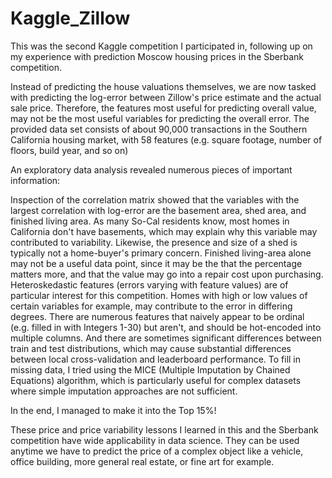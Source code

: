 # Kaggle_Zillow

This was the second Kaggle competition I participated in, following up on my experience with prediction Moscow housing prices in the Sberbank competition.

Instead of predicting the house valuations themselves, we are now tasked with predicting the log-error between Zillow's price estimate and the actual sale price. Therefore, the features most useful for predicting overall value, may not be the most useful variables for predicting the overall error. The provided data set consists of about 90,000 transactions in the Southern California housing market, with 58 features (e.g. square footage, number of floors, build year, and so on) 

An exploratory data analysis revealed numerous pieces of important information:

Inspection of the correlation matrix showed that the variables with the largest correlation with log-error are the basement area, shed area, and finished living area. As many So-Cal residents know, most homes in California don't have basements, which may explain why this variable may contributed to variability. Likewise, the presence and size of a shed is typically not a home-buyer's primary concern. Finished living-area alone may not be a useful data point, since it may be the that the percentage matters more, and that the value may go into a repair cost upon purchasing.
Heteroskedastic features (errors varying with feature values) are of particular interest for this competition. Homes with high or low values of certain variables for example, may contribute to the error in differing degrees.
There are numerous features that naively appear to be ordinal (e.g. filled in with Integers 1-30) but aren't, and should be hot-encoded into multiple columns.
And there are sometimes significant differences between train and test distributions, which may cause substantial differences between local cross-validation and leaderboard performance.
To fill in missing data, I tried using the MICE (Multiple Imputation by Chained Equations) algorithm, which is particularly useful for complex datasets where simple imputation approaches are not sufficient.

In the end, I managed to make it into the Top 15%! 

These price and price variability lessons I learned in this and the Sberbank competition have wide applicability in data science. They can be used anytime we have to predict the price of a complex object like a vehicle, office building, more general real estate, or fine art for example.
